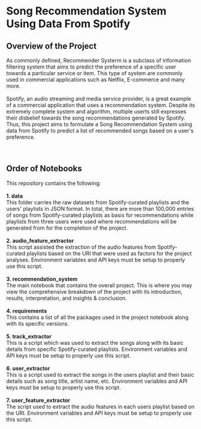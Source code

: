 # Song Recommendation System Using Data From Spotify
## Overview of the Project
As commonly defined, Recommender Systerm is a subclass of information filtering system that aims to predict the preference  of a specific user towards a particular service or item. This type of system are commonly used in commercial applications such as Netflix, E-commerce and many more. 
<br>
<br>Spotify, an audio streaming and media service provider, is a great example of a commercial application that uses a recommendation system. Despite its extremely complete system and algorithm, multiple userts still expresses their disbelief towards the song recommendations generated by Spotify. Thus, this project aims to formulate a Song Recommendation System using data from Spotify to predict a list of recommended songs based on a user's preference.
<br>
<br>
<br>
## Order of Notebooks
This repository contains the following:
<br>
<br> **1. data**
<br>This folder carries the raw datasets from Spotify-curated playlists and the users' playlists in JSON format. In total, there are more than 100,000 entries of songs from Spotify-curated playlists as basis for recommendations while playlists from three users were used where recommendations will be generated from for the completion of the project. 
<br>
<br> **2. audio_feature_extractor**
<br>This script assisted the extraction of the audio features from Spotify-curated playlists based on the URI that were used as factors for the project analyses. Environment variables and API keys must be setup to properly use this script.
<br>
<br> **3. recommendation_system**
<br>The main notebook that contains the overall project. This is where you may view the comprehensive breakdown of the project with its introduction, results, interpretation, and insights & conclusion.
<br>
<br> **4. requirements**
<br> This contains a list of all the packages used in the project notebook along with its specific versions.
<br>
<br> **5. track_extractor**
<br> This is a script which was used to extract the songs along with its basic details from specific Spotify-curated playlists. Environment variables and API keys must be setup to properly use this script.
<br>
<br> **6. user_extractor**
<br> This is a script used to extract the songs in the users playlist and their basic details such as song title, artist name, etc. Environment variables and API keys must be setup to properly use this script.
<br>
<br> **7. user_feature_extractor**
<br> The script used to extract the audio features in each users playlist based on the URI. Environment variables and API keys must be setup to properly use this script.